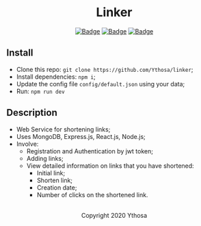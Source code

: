 <br>

<h1 align="center">Linker</h1>
<div align="center">

[![Badge](https://img.shields.io/badge/Uses-MERN-important.svg?style=flat-square)]("MERN")
[![Badge](https://img.shields.io/badge/Open-Source-dark.svg?style=flat-square)]("OpenSource")
[![Badge](https://img.shields.io/badge/Made-With_Love-ff69b4.svg?style=flat-square)]("MadeWithLove")
    
</div>

## Install
-   Clone this repo: `git clone https://github.com/Ythosa/linker`;
-   Install dependencies: `npm i`;
-   Update the config file `config/default.json` using your data;
-   Run: `npm run dev`


## Description
-   Web Service for shortening links;
-   Uses MongoDB, Express.js, React.js, Node.js;
-   Involve:
    * Registration and Authentication by jwt token;
    * Adding links;
    * View detailed information on links that you have shortened:
        * Initial link;
        * Shorten link;
        * Creation date;
        * Number of clicks on the shortened link.
        

<br>

<div align="center">
  Copyright 2020 Ythosa
</div>
